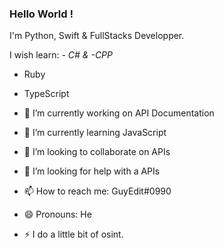 ### Hello World ! 

I'm Python, Swift & FullStacks Developper.


I wish learn:
  *-  C# & -CPP*
  - Ruby
  - TypeScript
  

- 🔭 I’m currently working on API Documentation
- 🌱 I’m currently learning JavaScript
- 👯 I’m looking to collaborate on APIs
- 🤔 I’m looking for help with a APIs
- 📫 How to reach me: GuyEdit#0990
- 😄 Pronouns: He
- ⚡ I do a little bit of osint.
